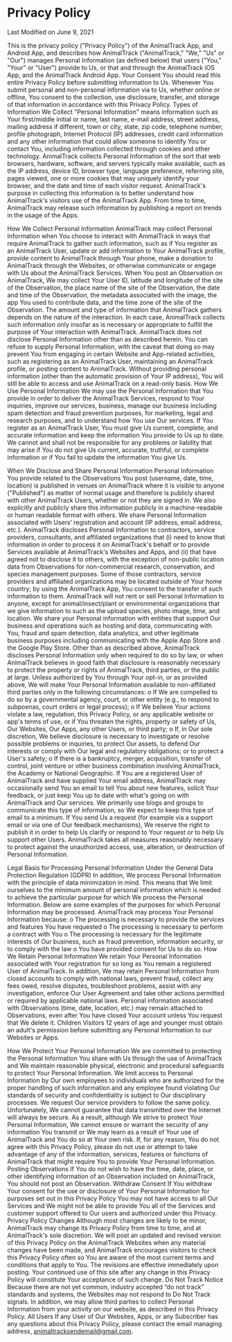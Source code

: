 # Privacy Policy

Last Modified on June 9, 2021

This is the privacy policy ("Privacy Policy") of the AnimalTrack App, and Android App, and describes how AnimalTrack ("AnimalTrack," "We," "Us" or "Our") manages Personal Information (as defined below) that users ("You," "Your” or "User") provide to Us, or that and through the AnimalTrack iOS App, and the AnimalTrack Android App.
Your Consent
You should read this entire Privacy Policy before submitting information to Us. Whenever You submit personal and non-personal information via to Us, whether online or offline, You consent to the collection, use disclosure, transfer, and storage of that information in accordance with this Privacy Policy.
Types of Information We Collect
"Personal Information" means information such as Your first/middle initial or name, last name, e-mail address, street address, mailing address if different, town or city, state, zip code, telephone number, profile photograph, Internet Protocol (IP) addresses, credit card information and any other information that could allow someone to identify You or contact You, including information collected through cookies and other technology.
AnimalTrack collects Personal Information of the sort that web browsers, hardware, software, and servers typically make available, such as the IP address, device ID, browser type, language preference, referring site, pages viewed, one or more cookies that may uniquely identify your browser, and the date and time of each visitor request. AnimalTrack's purpose in collecting this information is to better understand how AnimalTrack's visitors use of the AnimalTrack App. From time to time, AnimalTrack may release such information by publishing a report on trends in the usage of the Apps.

How We Collect Personal Information
AnimalTrack may collect Personal Information when You choose to interact with AnimalTrack in ways that require AnimalTrack to gather such information, such as if You register as an AnimalTrack User, update or add information to Your AnimalTrack profile, provide content to AnimalTrack through Your phone, make a donation to AnimalTrack through the Websites, or otherwise communicate or engage with Us about the AnimalTrack Services. When You post an Observation on AnimalTrack, We may collect Your User ID, latitude and longitude of the site of the Observation, the place name of the site of the Observation, the date and time of the Observation, the metadata associated with the image, the app You used to contribute data, and the time zone of the site of the Observation. The amount and type of information that AnimalTrack gathers depends on the nature of the interaction. In each case, AnimalTrack collects such information only insofar as is necessary or appropriate to fulfill the purpose of Your interaction with AnimalTrack. AnimalTrack does not disclose Personal Information other than as described herein. You can refuse to supply Personal Information, with the caveat that doing so may prevent You from engaging in certain Website and App-related activities, such as registering as an AnimalTrack User, maintaining an AnimalTrack profile, or posting content to AnimalTrack. Without providing personal information (other than the automatic provision of Your IP address), You will still be able to access and use AnimalTrack on a read-only basis.
How We Use Personal Information
We may use the Personal Information that You provide in order to deliver the AnimalTrack Services, respond to Your inquiries, improve our services, business, manage our business including spam detection and fraud prevention purposes, for marketing, legal and research purposes, and to understand how You use Our services. If You register as an AnimalTrack User, You must give Us current, complete, and accurate information and keep the information You provide to Us up to date. We cannot and shall not be responsible for any problems or liability that may arise if You do not give Us current, accurate, truthful, or complete information or if You fail to update the information You give Us.

When We Disclose and Share Personal Information
Personal Information You provide related to the Observations You post (username, date, time, location) is published in venues on AnimalTrack where it is visible to anyone ("Published") as matter of normal usage and therefore is publicly shared with other AnimalTrack Users, whether or not they are signed in. We also explicitly and publicly share this information publicly in a machine-readable or human readable format with others.
We share Personal Information associated with Users’ registration and account (IP address, email address, etc.).
AnimalTrack discloses Personal Information to contractors, service providers, consultants, and affiliated organizations that (i) need to know that information in order to process it on AnimalTrack's behalf or to provide Services available at AnimalTrack's Websites and Apps, and (ii) that have agreed not to disclose it to others, with the exception of non-public location data from Observations for non-commercial research, conservation, and species management purposes.
Some of those contractors, service providers and affiliated organizations may be located outside of Your home country; by using the AnimalTrack App, You consent to the transfer of such information to them. AnimalTrack will not rent or sell Personal Information to anyone, except for animal/insect/plant or environmental organizations that we give information to such as the upload species, photo image, time, and location. We share your Personal information with entities that support Our business and operations such as hosting and data, communicating with You, fraud and spam detection, data analytics, and other legitimate business purposes including communicating with the Apple App Store and the Google Play Store.
Other than as described above, AnimalTrack discloses Personal Information only when required to do so by law, or when AnimalTrack believes in good faith that disclosure is reasonably necessary to protect the property or rights of AnimalTrack, third parties, or the public at large. Unless authorized by You through Your opt-in, or as provided above, We will make Your Personal Information available to non-affiliated third parties only in the following circumstances:
o	If We are compelled to do so by a governmental agency, court, or other entity (e.g., to respond to subpoenas, court orders or legal process);
o	If We believe Your actions violate a law, regulation, this Privacy Policy, or any applicable website or app's terms of use, or if You threaten the rights, property or safety of Us, Our Websites, Our Apps, any other Users, or third party;
o	If, in Our sole discretion, We believe disclosure is necessary to investigate or resolve possible problems or inquiries, to protect Our assets, to defend Our interests or comply with Our legal and regulatory obligations; or to protect a User's safety;
o	If there is a bankruptcy, merger, acquisition, transfer of control, joint venture or other business combination involving AnimalTrack, the Academy or National Geographic.
If You are a registered User of AnimalTrack and have supplied Your email address, AnimalTrack may occasionally send You an email to tell You about new features, solicit Your feedback, or just keep You up to date with what's going on with AnimalTrack and Our services. We primarily use blogs and groups to communicate this type of information, so We expect to keep this type of email to a minimum. If You send Us a request (for example via a support email or via one of Our feedback mechanisms), We reserve the right to publish it in order to help Us clarify or respond to Your request or to help Us support other Users. AnimalTrack takes all measures reasonably necessary to protect against the unauthorized access, use, alteration, or destruction of Personal Information.

Legal Basis for Processing Personal Information Under the General Data Protection Regulation (GDPR)
In addition, We process Personal Information with the principle of data minimization in mind. This means that We limit ourselves to the minimum amount of personal information which is needed to achieve the particular purpose for which We process the Personal Information. Below are some examples of the purposes for which Personal Information may be processed.
AnimalTrack may process Your Personal Information because:
o	The processing is necessary to provide the services and features You have requested
o	The processing is necessary to perform a contract with You
o	The processing is necessary for the legitimate interests of Our business, such as fraud prevention, information security, or to comply with the law
o	You have provided consent for Us to do so.
How We Retain Personal Information
We retain Your Personal Information associated with Your registration for so long as You remain a registered User of AnimalTrack. In addition, We may retain Personal Information from closed accounts to comply with national laws, prevent fraud, collect any fees owed, resolve disputes, troubleshoot problems, assist with any investigation, enforce Our User Agreement and take other actions permitted or required by applicable national laws.
Personal information associated with Observations (time, date, location, etc.) may remain attached to Observations, even after You have closed Your account unless You request that We delete it.
Children
Visitors 12 years of age and younger must obtain an adult's permission before submitting any Personal Information to our Websites or Apps. 

How We Protect Your Personal Information
We are committed to protecting the Personal Information You share with Us through the use of AnimalTrack and We maintain reasonable physical, electronic and procedural safeguards to protect Your Personal Information. We limit access to Personal Information by Our own employees to individuals who are authorized for the proper handling of such information and any employee found violating Our standards of security and confidentiality is subject to Our disciplinary processes. We request Our service providers to follow the same policy. Unfortunately, We cannot guarantee that data transmitted over the Internet will always be secure. As a result, although We strive to protect Your Personal Information, We cannot ensure or warrant the security of any information You transmit or We may learn as a result of Your use of AnimalTrack and You do so at Your own risk. If, for any reason, You do not agree with this Privacy Policy, please do not use or attempt to take advantage of any of the information, services, features or functions of AnimalTrack that might require You to provide Your Personal Information.
Posting Observations
If You do not wish to have the time, date, place, or other identifying information of an Observation included on AnimalTrack, You should not post an Observation. 
Withdraw Consent
If You withdraw Your consent for the use or disclosure of Your Personal Information for purposes set out in this Privacy Policy You may not have access to all Our Services and We might not be able to provide You all of the Services and customer support offered to Our users and authorized under this Privacy.
Privacy Policy Changes
Although most changes are likely to be minor, AnimalTrack may change its Privacy Policy from time to time, and at AnimalTrack's sole discretion. We will post an updated and revised version of this Privacy Policy on the AnimalTrack Websites when any material changes have been made, and AnimalTrack encourages visitors to check this Privacy Policy often so You are aware of the most current terms and conditions that apply to You. The revisions are effective immediately upon posting. Your continued use of this site after any change in this Privacy Policy will constitute Your acceptance of such change.
Do Not Track Notice
Because there are not yet common, industry accepted “do not track” standards and systems, the Websites may not respond to Do Not Track signals. In addition, we may allow third parties to collect Personal Information from your activity on our website, as described in this Privacy Policy.
All Users
If any User of Our Websites, Apps, or any Subscriber has any questions about this Privacy Policy, please contact the email managing address, animaltracksendemail@gmail.com. 

